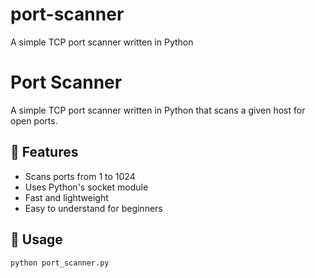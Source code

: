 # port-scanner
A simple TCP port scanner written in Python
# Port Scanner

A simple TCP port scanner written in Python that scans a given host for open ports.

## 🔧 Features
- Scans ports from 1 to 1024
- Uses Python's socket module
- Fast and lightweight
- Easy to understand for beginners

## 🧪 Usage

```bash
python port_scanner.py
